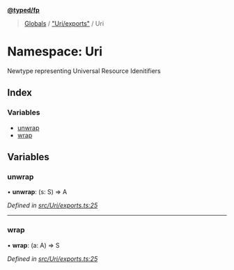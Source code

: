 **[@typed/fp](../README.md)**

> [Globals](../globals.md) / ["Uri/exports"](_uri_exports_.md) / Uri

# Namespace: Uri

Newtype representing Universal Resource Idenitifiers

## Index

### Variables

* [unwrap](_uri_exports_.uri.md#unwrap)
* [wrap](_uri_exports_.uri.md#wrap)

## Variables

### unwrap

•  **unwrap**: (s: S) => A

*Defined in [src/Uri/exports.ts:25](https://github.com/TylorS/typed-fp/blob/8639976/src/Uri/exports.ts#L25)*

___

### wrap

•  **wrap**: (a: A) => S

*Defined in [src/Uri/exports.ts:25](https://github.com/TylorS/typed-fp/blob/8639976/src/Uri/exports.ts#L25)*
